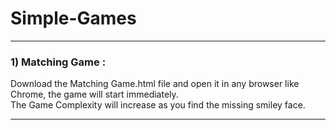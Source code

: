 # Simple-Games
---------------------------------------------------------------------------------------------------
 <h3> 1)  Matching Game : </h3>
Download the Matching Game.html file and open it in any browser like Chrome, the game will start immediately. <br/>
The Game Complexity will increase as you find the missing smiley face. 

---------------------------------------------------------------------------------------------------
